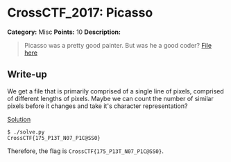 # CrossCTF_2017: Picasso

**Category:** Misc
**Points:** 10
**Description:**

>Picasso was a pretty good painter. But was he a good coder?
[File here](flag.png)

## Write-up
We get a file that is primarily comprised of a single line of pixels, comprised of different lengths of pixels. Maybe we can count the number of similar pixels before it changes and take it's character representation?

[Solution](solve.py)

    $ ./solve.py 
    CrossCTF{175_P13T_N07_P1C@SS0}

Therefore, the flag is `CrossCTF{175_P13T_N07_P1C@SS0}`.